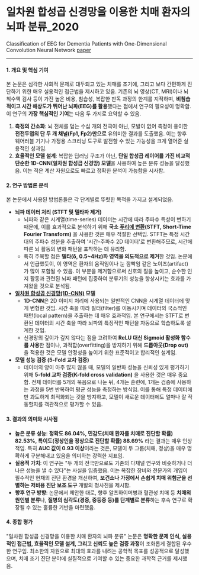 # 일차원 합성곱 신경망을 이용한 치매 환자의 뇌파 분류_2020
Classification of EEG for Dementia Patients with One-Dimensional Convolution Neural Network
[paper](<00.일차원 합성곱 신경망을 이용한 치매 환자의 뇌파 분류_2020.pdf>)

---

#### **1. 개요 및 핵심 기여**
본 논문은 심각한 사회적 문제로 대두되고 있는 치매를 조기에, 그리고 보다 간편하게 진단하기 위한 매우 실용적인 접근법을 제시하고 있음. 기존의 뇌 영상(CT, MRI)이나 뇌척수액 검사 등이 가진 높은 비용, 침습성, 복잡한 판독 과정의 한계를 지적하며, **비침습적이고 시간 해상도가 뛰어난 뇌파(EEG)를 활용**했다는 점에서 연구의 필요성이 명확함.
이 연구의 **가장 핵심적인 기여**는 다음 두 가지로 요약할 수 있음.
1.  **측정의 간소화**: 뇌 전체를 덮는 수십 개의 전극이 아닌, 모발이 없어 측정이 용이한 **전전두엽의 단 두 개 채널(Fp1, Fp2)만으로** 유의미한 결과를 도출했음. 이는 향후 웨어러블 기기나 가정용 스크리닝 도구로 발전할 수 있는 가능성을 크게 열어준 실용적인 성과임.
2.  **효율적인 모델 설계**: 복잡한 딥러닝 구조가 아닌, **단일 합성곱 레이어를 가진 비교적 단순한 1D-CNN(일차원 합성곱 신경망) 모델**을 사용하여 높은 분류 성능을 달성했음. 이는 적은 계산 자원으로도 빠르고 정확한 분석이 가능함을 시사함.

#### **2. 연구 방법론 분석**
본 논문에서 사용된 방법론들은 각 단계별로 뚜렷한 목적을 가지고 설계되었음.
*   **뇌파 데이터 처리 (STFT 및 델타파 제거)**
    *   뇌파와 같은 시계열(time-series) 데이터는 시간에 따라 주파수 특성이 변하기 때문에, 이를 효과적으로 분석하기 위해 **국소 [푸리에 변환](<푸리에 변환.md>)(STFT, Short-Time Fourier Transform)** 을 사용한 것은 매우 적절한 선택임. STFT는 특정 시간대의 주파수 성분을 추출하여 '시간-주파수 2D 데이터'로 변환해주므로, 시간에 따른 뇌 활동의 변화 패턴을 포착하는 데 유리함.
    *   특히 주목할 점은 **델타(δ, 0.5~4Hz)파 영역을 의도적으로 제거**한 것임. 논문에서 언급했듯이, 이 영역은 환자의 움직임이나 눈 깜빡임 같은 노이즈(artifact)가 많이 포함될 수 있음. 이 부분을 제거함으로써 신호의 질을 높이고, 순수한 인지 활동과 관련된 뇌파 패턴에 집중하여 분류기의 성능을 향상시키는 효과를 가져왔을 것으로 분석됨.
*   **[일차원 합성곱 신경망(1D-CNN)](<일차원 합성곱 신경망(1D-CNN).md>) 모델**
    *   **1D-CNN**은 2D 이미지 처리에 사용되는 일반적인 CNN을 시계열 데이터에 맞게 변형한 것임. 시간 축을 따라 필터(filter)를 이동시키며 데이터의 국소적인 패턴(local pattern)을 추출하는 데 매우 효과적임. 본 연구에서는 STFT로 변환된 데이터의 시간 축을 따라 뇌파의 특징적인 패턴을 자동으로 학습하도록 설계한 것임.
    *   신경망의 깊이가 깊지 않다는 점을 고려하여 **ReLU 대신 Sigmoid 활성화 함수를 사용**한 점이나, 과적합(overfitting)을 방지하기 위해 **드롭아웃(Drop out)** 을 적용한 것은 모델 안정성을 높이기 위한 표준적이고 합리적인 설계임.
*   **모델 성능 검증 (5-Fold 교차 검증)**
    *   데이터의 양이 아주 많지 않을 때, 모델의 일반화 성능을 신뢰성 있게 평가하기 위해 **5-fold 교차 검증(K-fold cross validation)** 을 사용한 것은 매우 중요함. 전체 데이터를 5개의 묶음으로 나눈 뒤, 4개는 훈련에, 1개는 검증에 사용하는 과정을 5번 반복하여 평균 성능을 측정하는 방식임. 이를 통해 특정 데이터에만 과도하게 최적화되는 것을 방지하고, 모델이 새로운 데이터에도 얼마나 잘 작동할지를 객관적으로 평가할 수 있음.

#### **3. 결과의 의미와 시사점**
*   **높은 분류 성능**: **정확도 86.04%, 민감도(치매 환자를 치매로 진단할 확률) 82.53%, 특이도(정상인을 정상으로 진단할 확률) 88.69%** 라는 결과는 매우 인상적임. 특히 **AUC 값이 0.93 이상**이라는 것은, 모델이 두 그룹(치매, 정상)을 매우 명확하게 구분해내고 있음을 의미하는 강력한 지표임.
*   **실용적 가치**: 이 연구는 "두 개의 전극만으로도 기존의 다채널 연구와 비슷하거나 더 나은 성능을 낼 수 있다"는 사실을 입증했음. 이는 복잡한 장비와 전문가의 개입이 필수적인 현재의 진단 환경을 개선하여, **보건소나 가정에서 손쉽게 치매 위험군을 선별하는 저비용 진단 보조 도구** 개발의 청사진을 제시함.
*   **향후 연구 방향**: 논문에서 제안한 대로, 향후 알츠하이머병과 혈관성 치매 등 **치매의 원인별 분류**나, **질병의 심각도(경증, 중등증 등)를 단계별로 분류**하는 후속 연구로 확장될 수 있는 훌륭한 기반을 마련했음.

#### **4. 종합 평가**
"일차원 합성곱 신경망을 이용한 치매 환자의 뇌파 분류" 논문은 **명확한 문제 인식, 실용적인 접근법, 효율적인 모델 설계, 그리고 신뢰도 높은 검증 과정**이 조화롭게 결합된 우수한 연구임. 최소한의 자원으로 최대의 효과를 내려는 공학적 목표를 성공적으로 달성했으며, 치매 조기 진단 분야에 실질적으로 기여할 수 있는 중요한 과학적 근거를 제시했음.